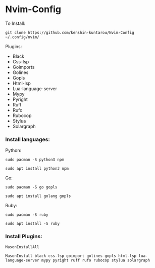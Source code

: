 # Nvim-Config

To Install:

```
git clone https://github.com/kenshin-kuntarou/Nvim-Config ~/.config/nvim/
```

Plugins:

* Black
* Css-lsp
* Goimports
* Golines
* Gopls
* Html-lsp
* Lua-language-server
* Mypy
* Pyright
* Ruff
* Rufo
* Rubocop
* Stylua 
* Solargraph

### Install languages:

Python:

```
sudo pacman -S python3 npm
```
```
sudo apt install python3 npm
```
Go:

```
sudo pacman -S go gopls
```

```
sudo apt install golang gopls
```
Ruby:

```
sudo pacman -S ruby
```

```
sudo apt install -S ruby
```

### Install Plugins:

```
MasonInstallAll
```

```
MasonInstall black css-lsp goimport golines gopls html-lsp lua-language-server mypy pyright ruff rufo rubocop stylua solargraph 
```
